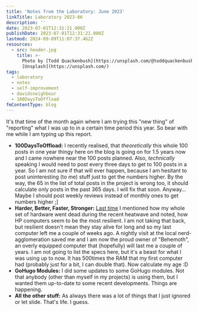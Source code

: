 ```yaml
---
title: 'Notes from the Laboratory: June 2023'
linkTitle: Laboratory 2023-06
description: ''
date: 2023-07-01T12:31:21.000Z
publishDate: 2023-07-01T12:31:21.000Z
lastmod: 2024-09-09T11:07:37.462Z
resources:
  - src: header.jpg
    title: >-
      Photo by [Todd Quackenbush](https://unsplash.com/@toddquackenbush) via
      [Unsplash](https://unsplash.com/)
tags:
  - laboratory
  - notes
  - self-improvement
  - davidsneighbour
  - 100DaysToOffload
fmContentType: blog
---
```


It's that time of the month again where I am trying this "new thing" of "reporting" what I was up to in a certain time period this year. So bear with me while I am typing up this report.

- **100DaysToOffload:** I recently realised, that _theoretically_ this whole 100 posts in one year thingy here on the blog is going on for 1.5 years now and I came nowhere near the 100 posts planned. Also, _technically_ speaking I would need to post every three days to get to 100 posts in a year. So I am not sure if that will ever happen, because I am hesitant to post uninteresting (to me) stuff just to get the numbers higher. By the way, the 65 in the list of total posts in the project is wrong too, it should calculate only posts in the past 365 days. I will fix that soon. Anyway… Maybe I should post weekly reviews instead of monthly ones to get numbers higher ;]
- **Harder, Better, Faster, Stronger:** [Last time](/blog/2023/notes-from-the-laboratory-may) I mentioned how my whole set of hardware went dead during the recent heatwave and noted, how HP computers seem to be the most resilient. I am not taking that back, but resilient doesn't mean they stay alive for long and so my last computer left me a couple of weeks ago. A nightly visit at the local nerd-agglomeration saved me and I am now the proud owner of "Behemoth", an overly equipped computer that (hopefully) will last me a couple of years. I am not going to list the specs here, but it's a beast for what I was using up to now. It has 500times the RAM that my first computer had (probably just for a bit, I can double that). Now calculate my age :D
- **GoHugo Modules:** I did some updates to some GoHugo modules. Not that anybody (other than myself in my projects) is using them, but I wanted them up-to-date to some recent developments. Things are happening.
- **All the other stuff:** As always there was a lot of things that I just ignored or let slide. That's life. I guess.
